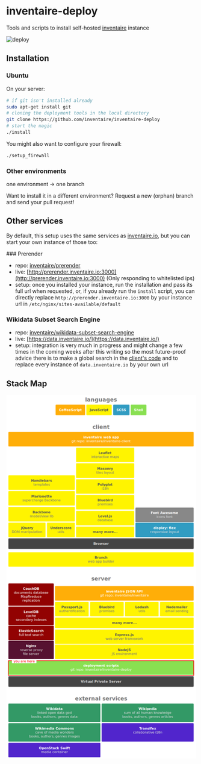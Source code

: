 # inventaire-deploy

Tools and scripts to install self-hosted [inventaire](https://github.com/inventaire/inventaire) instance

![deploy](https://qzprod.files.wordpress.com/2014/06/matrix-computers.jpg?quality=80&strip=all&w=500)

## Installation
### Ubuntu
On your server:
```sh
# if git isn't installed already
sudo apt-get install git
# cloning the deployment tools in the local directory
git clone https://github.com/inventaire/inventaire-deploy
# start the magic
./install
```
You might also want to configure your firewall:
```sh
./setup_firewall
```

### Other environments
one environment -> one branch

Want to install it in a different environment? Request a new (orphan) branch and send your pull request!

## Other services

By default, this setup uses the same services as [inventaire.io](https://inventaire.io), but you can start your own instance of those too:

### Prerender
* repo: [inventaire/prerender](https://github.com/inventaire/prerender)
* live: [http://prerender.inventaire.io:3000](http://prerender.inventaire.io:3000) (Only responding to whitelisted ips)
* setup: once you installed your instance, run the installation and pass its full url when requested, or, if you already run the `install` script, you can directly replace `http://prerender.inventaire.io:3000` by your instance url in `/etc/nginx/sites-available/default`

### Wikidata Subset Search Engine
* repo: [inventaire/wikidata-subset-search-engine](https://github.com/inventaire/wikidata-subset-search-engine)
* live: [https://data.inventaire.io/](https://data.inventaire.io/)
* setup: integration is very much in progress and might change a few times in the coming weeks after this writing so the most future-proof advice there is to make a global search in the [client's code](http://github.com/inventaire/inventaire-client) and to replace every instance of `data.inventaire.io` by your own url

## Stack Map
[![stack](https://raw.githubusercontent.com/inventaire/stack/master/snapshots/stack-from-deploy.png)](https://inventaire.github.io/stack/)

